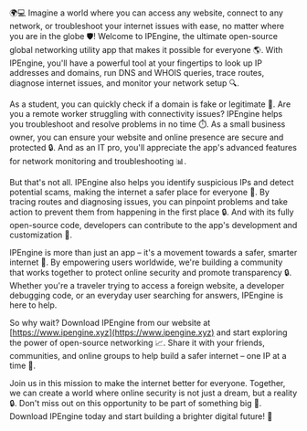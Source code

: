 🌍💻 Imagine a world where you can access any website, connect to any network, or troubleshoot your internet issues with ease, no matter where you are in the globe 🛡️! Welcome to IPEngine, the ultimate open-source global networking utility app that makes it possible for everyone 🌎. With IPEngine, you'll have a powerful tool at your fingertips to look up IP addresses and domains, run DNS and WHOIS queries, trace routes, diagnose internet issues, and monitor your network setup 🔍.

As a student, you can quickly check if a domain is fake or legitimate 👀. Are you a remote worker struggling with connectivity issues? IPEngine helps you troubleshoot and resolve problems in no time ⏱️. As a small business owner, you can ensure your website and online presence are secure and protected 🔒. And as an IT pro, you'll appreciate the app's advanced features for network monitoring and troubleshooting 📊.

But that's not all. IPEngine also helps you identify suspicious IPs and detect potential scams, making the internet a safer place for everyone 💪. By tracing routes and diagnosing issues, you can pinpoint problems and take action to prevent them from happening in the first place 🔒. And with its fully open-source code, developers can contribute to the app's development and customization 🤖.

IPEngine is more than just an app – it's a movement towards a safer, smarter internet 🚀. By empowering users worldwide, we're building a community that works together to protect online security and promote transparency 🔒. Whether you're a traveler trying to access a foreign website, a developer debugging code, or an everyday user searching for answers, IPEngine is here to help.

So why wait? Download IPEngine from our website at [https://www.ipengine.xyz](https://www.ipengine.xyz) and start exploring the power of open-source networking 📈. Share it with your friends, communities, and online groups to help build a safer internet – one IP at a time 💪.

Join us in this mission to make the internet better for everyone. Together, we can create a world where online security is not just a dream, but a reality 🔒. Don't miss out on this opportunity to be part of something big 🌈. Download IPEngine today and start building a brighter digital future! 💫